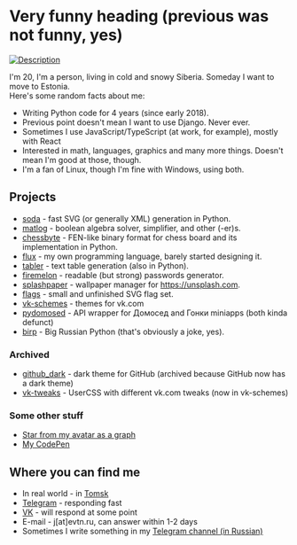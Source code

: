 # Very funny heading (previous was not funny, yes)

[![Description](https://github-readme-stats.vercel.app/api?username=evtn&count_private=true&show_icons=true&title_color=97f1a3&bg_color=0d1117&hide_border=true&icon_color=fafafa&text_color=fafafa&include_all_commits=true)](https://github.com/anuraghazra/github-readme-stats)

I'm 20, I'm a person, living in cold and snowy Siberia. Someday I want to move to Estonia.    
Here's some random facts about me:

* Writing Python code for 4 years (since early 2018).
* Previous point doesn't mean I want to use Django. Never ever.
* Sometimes I use JavaScript/TypeScript (at work, for example), mostly with React
* Interested in math, languages, graphics and many more things. Doesn't mean I'm good at those, though.
* I'm a fan of Linux, though I'm fine with Windows, using both.

## Projects

* [soda](https://github.com/evtn/soda) - fast SVG (or generally XML) generation in Python.
* [matlog](https://github.com/evtn/matlog) - boolean algebra solver, simplifier, and other (-er)s.
* [chessbyte](https://github.com/evtn/chessbyte) - FEN-like binary format for chess board and its implementation in Python.
* [flux](https://vk.com/fluxbot) - my own programming language, barely started designing it.
* [tabler](https://github.com/evtn/tabler) - text table generation (also in Python).
* [firemelon](https://github.com/evtn/firemelon) - readable (but strong) passwords generator.
* [splashpaper](https://github.com/evtn/splashpaper) - wallpaper manager for https://unsplash.com.
* [flags](https://github.com/evtn/flags) - small and unfinished SVG flag set. 
* [vk-schemes](https://github.com/evtn/vk-schemes) - themes for vk.com
* [pydomosed](https://github.com/evtn/pydomosed) - API wrapper for Домосед and Гонки miniapps (both kinda defunct)
* [birp](https://github.com/evtn/birp) - Big Russian Python (that's obviously a joke, yes).

### Archived
* [github_dark](https://github.com/evtn/github-dark) - dark theme for GitHub (archived because GitHub now has a dark theme)
* [vk-tweaks](https://github.com/evtn/vk-tweaks) - UserCSS with different vk.com tweaks (now in vk-schemes)

### Some other stuff
* [Star from my avatar as a graph](https://www.desmos.com/calculator/hnvg0vkk4f)
* [My CodePen](https://codepen.io/evtn)

## Where you can find me

* In real world - in [Tomsk](https://en.wikipedia.org/wiki/Tomsk)
* [Telegram](https://t.me/aternative) - responding fast
* [VK](https://vk.com/id197820576) - will respond at some point
* E-mail - j\[at\]evtn.ru, can answer within 1-2 days
* Sometimes I write something in my [Telegram channel (in Russian)](https://t.me/reta_e)

